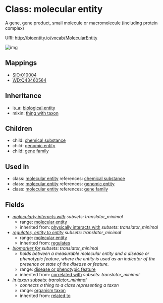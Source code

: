 # Class: molecular entity


A gene, gene product, small molecule or macromolecule (including protein complex)

URI: http://bioentity.io/vocab/MolecularEntity

![img](http://yuml.me/diagram/nofunky/class/\[BiologicalEntity]^-\[MolecularEntity],%20\[MolecularEntity]^-\[ChemicalSubstance],%20\[MolecularEntity]^-\[GeneFamily],%20\[MolecularEntity]^-\[GenomicEntity],%20\[MolecularEntity]-%20molecularly_interacts_with%20%3F>\[MolecularEntity],%20\[MolecularEntity]-%20regulates_entity_to_entity%20%3F>\[MolecularEntity],%20\[MolecularEntity]-%20biomarker_for%20%3F>\[DiseaseOrPhenotypicFeature],%20\[MolecularEntity]-%20in_taxon%20%3F>\[OrganismTaxon],%20\[MolecularEntity]uses%20-.->\[ThingWithTaxon],%20)
## Mappings

 * [SIO:010004](http://semanticscience.org/resource/SIO_010004)
 * [WD:Q43460564](http://purl.obolibrary.org/obo/WD_Q43460564)
## Inheritance

 *  is_a: [biological entity](BiologicalEntity.md)
 *  mixin: [thing with taxon](ThingWithTaxon.md)
## Children

 *  child: [chemical substance](ChemicalSubstance.md)
 *  child: [genomic entity](GenomicEntity.md)
 *  child: [gene family](GeneFamily.md)
## Used in

 *  class: [molecular entity](MolecularEntity.md) references: [chemical substance](ChemicalSubstance.md)
 *  class: [molecular entity](MolecularEntity.md) references: [genomic entity](GenomicEntity.md)
 *  class: [molecular entity](MolecularEntity.md) references: [gene family](GeneFamily.md)
## Fields

 * _[molecularly interacts with](molecularly_interacts_with.md) *subsets: translator_minimal*_
    * range: [molecular entity](MolecularEntity.md)
    * inherited from: [physically interacts with](physically_interacts_with.md) *subsets: translator_minimal*
 * _[regulates, entity to entity](regulates_entity_to_entity.md) *subsets: translator_minimal*_
    * range: [molecular entity](MolecularEntity.md)
    * inherited from: [regulates](regulates.md)
 * _[biomarker for](biomarker_for.md) *subsets: translator_minimal*_
    * _holds between a measurable molecular entity and a disease or phenotypic feature, where the entity is used as an indicator of the presence or state of the disease or feature._
    * range: [disease or phenotypic feature](DiseaseOrPhenotypicFeature.md)
    * inherited from: [correlated with](correlated_with.md) *subsets: translator_minimal*
 * _[in taxon](in_taxon.md) *subsets: translator_minimal*_
    * _connects a thing to a class representing a taxon_
    * range: [organism taxon](OrganismTaxon.md)
    * inherited from: [related to](related_to.md)
